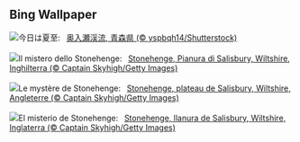## Bing Wallpaper
![](https://www.bing.com/th?id=OHR.Summersolstice2023_JA-JP3731281630_UHD.jpg&w=1000)今日は夏至:&nbsp;&ensp;[奥入瀬渓流, 青森県 (© yspbqh14/Shutterstock)](https://www.bing.com/th?id=OHR.Summersolstice2023_JA-JP3731281630_UHD.jpg)
<br><br/>
![](https://www.bing.com/th?id=OHR.StonehengeSalisbury_IT-IT8579898357_UHD.jpg&w=1000)Il mistero dello Stonehenge:&nbsp;&ensp;[Stonehenge, Pianura di Salisbury, Wiltshire, Inghilterra (© Captain Skyhigh/Getty Images)](https://www.bing.com/th?id=OHR.StonehengeSalisbury_IT-IT8579898357_UHD.jpg)
<br><br/>
![](https://www.bing.com/th?id=OHR.StonehengeSalisbury_FR-FR7107786254_UHD.jpg&w=1000)Le mystère de Stonehenge:&nbsp;&ensp;[Stonehenge, plateau de Salisbury, Wiltshire, Angleterre (© Captain Skyhigh/Getty Images)](https://www.bing.com/th?id=OHR.StonehengeSalisbury_FR-FR7107786254_UHD.jpg)
<br><br/>
![](https://www.bing.com/th?id=OHR.StonehengeSalisbury_ES-ES9401156332_UHD.jpg&w=1000)El misterio de Stonehenge:&nbsp;&ensp;[Stonehenge, llanura de Salisbury, Wiltshire, Inglaterra (© Captain Skyhigh/Getty Images)](https://www.bing.com/th?id=OHR.StonehengeSalisbury_ES-ES9401156332_UHD.jpg)
<br><br/>

